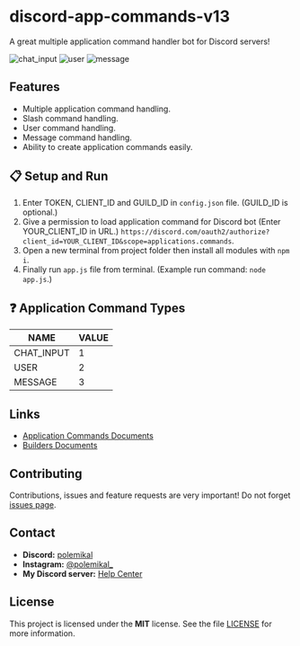 # discord-app-commands-v13
  A great multiple application command handler bot for Discord servers!

![chat_input](https://user-images.githubusercontent.com/68484486/131280767-808f2148-1765-43be-a7f3-310473bdd57d.png)
![user](https://user-images.githubusercontent.com/68484486/131280771-9ec8adc8-e4d5-4d87-a492-02174c4783ed.png)
![message](https://user-images.githubusercontent.com/68484486/131280774-bd453034-2438-490c-8de2-c86385eae66a.png)

## Features

 - Multiple application command handling.
 - Slash command handling.
 - User command handling.
 - Message command handling.
 - Ability to create application commands easily.
 
## 📋 Setup and Run

 1. Enter TOKEN, CLIENT_ID and GUILD_ID in `config.json` file. (GUILD_ID is optional.)
 2. Give a permission to load application command for Discord bot (Enter YOUR_CLIENT_ID in URL.) `https://discord.com/oauth2/authorize?client_id=YOUR_CLIENT_ID&scope=applications.commands`.
 3. Open a new terminal from project folder then install all modules with `npm i`.
 4. Finally run `app.js` file from terminal. (Example run command: `node app.js`.)

## ❓ Application Command Types

 | NAME              | VALUE |
 | ----------------- | ----- |
 | CHAT_INPUT        | 1     |
 | USER              | 2     |
 | MESSAGE           | 3     |

## Links

 - [Application Commands Documents](https://discord.com/developers/docs/interactions/application-commands)
 - [Builders Documents](https://github.com/discordjs/builders/blob/HEAD/docs/examples/Slash%20Command%20Builders.md)

## Contributing

  Contributions, issues and feature requests are very important! Do not forget [issues page](https://github.com/polemikal/discord-app-commands-v13/issues).
  
## Contact

 - **Discord:** [polemikal](https://discord.com/users/593509502087725252)
 - **Instagram:** [@polemikal_](https://www.instagram.com/polemikal_/)
 - **My Discord server:** [Help Center](https://discord.gg/ExVjphdKgU)

## License

  This project is licensed under the **MIT** license. See the file [LICENSE](https://github.com/polemikal/discord-app-commands-v13/blob/main/LICENSE) for more information.
